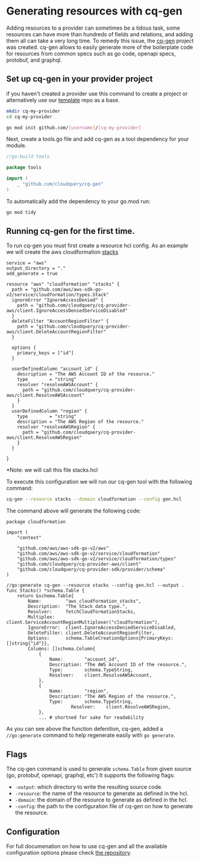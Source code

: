 # Generating resources with cq-gen

Adding resources to a provider can sometimes be a tidous task, some resources can have more than hundreds of fields and relations, and adding them all can
take a very long time. To remedy this issue, the [cq-gen](https://github.com/cloudquery/cq-gen) project was created. cq-gen allows to easily generate more of the boilerplate code for resources from common specs such as go code, openapi specs, protobuf, and graphql. 


## Set up cq-gen in your provider project

if you haven't created a provider use this command to create a project or alternatively use our [template](https://github.com/cloudquery/cq-provider-template) repo as a base.
```bash
mkdir cq-my-provider
cd cq-my-provider

go mod init github.com/[username]/[cq-my-provider]
```

Next, create a tools.go file and add cq-gen as a tool dependency for your module.


```go
//go:build tools

package tools

import (
	_ "github.com/cloudquery/cq-gen"
)
```

To automatically add the dependency to your go.mod run:

```bash
go mod tidy
```

## Running cq-gen for the first time.

To run cq-gen you must first create a resource hcl config. As an example we will create the aws cloudformation [stacks](https://pkg.go.dev/github.com/aws/aws-sdk-go-v2/service/cloudformation@v1.20.0/types#Stack)

```hcl
service = "aws"
output_directory = "."
add_generate = true

resource "aws" "cloudformation" "stacks" {
  path = "github.com/aws/aws-sdk-go-v2/service/cloudformation/types.Stack"
  ignoreError "IgnoreAccessDenied" {
    path = "github.com/cloudquery/cq-provider-aws/client.IgnoreAccessDeniedServiceDisabled"
  }
  deleteFilter "AccountRegionFilter" {
    path = "github.com/cloudquery/cq-provider-aws/client.DeleteAccountRegionFilter"
  }

  options {
    primary_keys = ["id"]
  }

  userDefinedColumn "account_id" {
    description = "The AWS Account ID of the resource."
    type        = "string"
    resolver "resolveAWSAccount" {
      path = "github.com/cloudquery/cq-provider-aws/client.ResolveAWSAccount"
    }
  }
  userDefinedColumn "region" {
    type        = "string"
    description = "The AWS Region of the resource."
    resolver "resolveAWSRegion" {
      path = "github.com/cloudquery/cq-provider-aws/client.ResolveAWSRegion"
    }
  }

}
```
*Note: we will call this file stacks.hcl

To execute this configuration we will run our cq-gen tool with the following command:

```bash
cq-gen --resource stacks --domain cloudformation --config gen.hcl
```

The command above will generate the following code:

```
package cloudformation

import (
	"context"

	"github.com/aws/aws-sdk-go-v2/aws"
	"github.com/aws/aws-sdk-go-v2/service/cloudformation"
	"github.com/aws/aws-sdk-go-v2/service/cloudformation/types"
	"github.com/cloudquery/cq-provider-aws/client"
	"github.com/cloudquery/cq-provider-sdk/provider/schema"
)

//go:generate cq-gen --resource stacks --config gen.hcl --output .
func Stacks() *schema.Table {
	return &schema.Table{
		Name:         "aws_cloudformation_stacks",
		Description:  "The Stack data type.",
		Resolver:     fetchCloudformationStacks,
		Multiplex:    client.ServiceAccountRegionMultiplexer("cloudformation"),
		IgnoreError:  client.IgnoreAccessDeniedServiceDisabled,
		DeleteFilter: client.DeleteAccountRegionFilter,
		Options:      schema.TableCreationOptions{PrimaryKeys: []string{"id"}},
		Columns: []schema.Column{
			{
				Name:        "account_id",
				Description: "The AWS Account ID of the resource.",
				Type:        schema.TypeString,
				Resolver:    client.ResolveAWSAccount,
			},
			{
				Name:        "region",
				Description: "The AWS Region of the resource.",
				Type:        schema.TypeString,
                		Resolver:    client.ResolveAWSRegion,
			},
            ... # shortned for sake for readability
```

As you can see above the function defenition, cq-gen, added a `//go:generate` command to help regenerate easily with `go generate`.

## Flags

The cq-gen command is used to generate `schema.Table` from given source (go, protobuf, openapi, graphql, etc') It supports the following flags:

* `-output`: which directory to write the resulting source code.
* `-resource`: the name of the resource to generate as defined in the hcl.
* `-domain`: the domain of the resource to generate as defined in the hcl. 
* `-config`: the path to the configuration file of cq-gen on how to generate the resource.


## Configuration 

For full documenation on how to use cq-gen and all the available configuration options please check [the repository](https://github.com/cloudquery/cq-gen#configuration).
